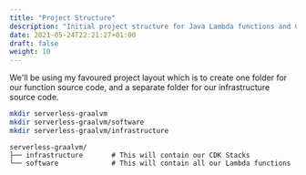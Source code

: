 ```yaml
---
title: "Project Structure"
description: "Initial project structure for Java Lambda functions and CDK IaC"
date: 2021-05-24T22:21:27+01:00
draft: false
weight: 10
---
```



We'll be using my favoured project layout which is to create one folder for our function source code, and a separate
folder for our infrastructure source code.

```bash
mkdir serverless-graalvm
mkdir serverless-graalvm/software
mkdir serverless-graalvm/infrastructure
```

```
serverless-graalvm/
├── infrastructure       # This will contain our CDK Stacks
└── software             # This will contain all our Lambda functions
```